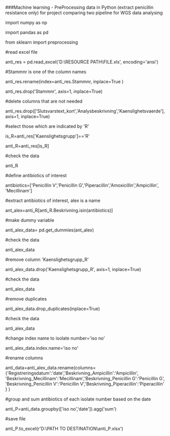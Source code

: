 ###Machine learning - PreProcessing data in Python (extract penicillin resistance only) for project comparing two pipeline for WGS data analysing


import numpy as np

import pandas as pd

from sklearn import preprocessing 

#read excel file

anti_res = pd.read_excel('D:\RESOURCE PATH\FILE.xls', encoding='ansi')

#Stammnr is one of the column names

anti_res.rename(index=anti_res.Stammnr, inplace=True ) 

anti_res.drop('Stammnr', axis=1, inplace=True)

#delete columns that are not needed

anti_res.drop(['Slutsvarstext_kort','Analysbeskrivning','Kaenslighetsvaerde'], axis=1, inplace=True)

#select those which are indicated by 'R'

is_R=anti_res['Kaenslighetsgrupp']=='R' 

anti_R=anti_res[is_R]

#check the data

anti_R 

#define antibiotics of interest

antibiotics=['Penicillin V','Penicillin G','Piperacillin','Amoxicillin','Ampicillin', 'Mecillinam'] 

#extract antibiotics of interest, alex is a name

ant_alex=anti_R[anti_R.Beskrivning.isin(antibiotics)] 

#make dummy variable

anti_alex_data= pd.get_dummies(ant_alex) 

#check the data

anti_alex_data 

#remove column 'Kaenslighetsgrupp_R'

anti_alex_data.drop('Kaenslighetsgrupp_R', axis=1, inplace=True)

#check the data

anti_alex_data 

#remove duplicates

anti_alex_data.drop_duplicates(inplace=True) 

#check the data

anti_alex_data 

#change index name to isolate number='iso no'

anti_alex_data.index.name='iso no'

#rename columns

anti_data=anti_alex_data.rename(columns={'Registreringsdatum':'date','Beskrivning_Ampicillin':'Ampicillin',
                              'Beskrivning_Mecillinam':'Mecillinam','Beskrivning_Penicillin G':'Penicillin G', 
                              'Beskrivning_Penicillin V':'Penicillin V','Beskrivning_Piperacillin':'Piperacillin' } ) 

#group and sum antibiotics of each isolate number based on the date

anti_P=anti_data.groupby(['iso no','date']).agg('sum')

#save file

anti_P.to_excel(r'D:\PATH TO DESTINATION\anti_P.xlsx') 


